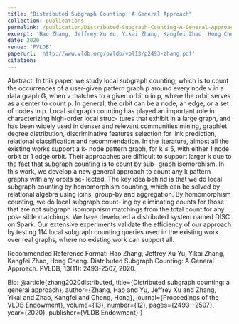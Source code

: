 ```yaml
---
title: "Distributed Subgraph Counting: A General Approach"
collection: publications
permalink: /publication/Distributed-Subgraph-Counting-A-General-Approach
excerpt: 'Hao Zhang, Jeffrey Xu Yu, Yikai Zhang, Kangfei Zhao, Hong Cheng'
date: 2020
venue: 'PVLDB'
paperurl: 'http://www.vldb.org/pvldb/vol13/p2493-zhang.pdf'
citation:
---
```

Abstract: In this paper, we study local subgraph counting, which is to count the occurrences of a user-given pattern graph p around every node v in a data graph G, when v matches to a given orbit o in p, where the orbit serves as a center to count p. In general, the orbit can be a node, an edge, or a set of nodes in p. Local subgraph counting has played an important role in characterizing high-order local struc- tures that exhibit in a large graph, and has been widely used in denser and relevant communities mining, graphlet degree distribution, discriminative features selection for link prediction, relational classification and recommendation. In the literature, almost all the existing works support a k- node pattern graph, for k ≤ 5, with either 1 node orbit or 1 edge orbit. Their approaches are difficult to support larger k due to the fact that subgraph counting is to count by sub- graph isomorphism. In this work, we develop a new general approach to count any k pattern graphs with any orbits se- lected. The key idea behind is that we do local subgraph counting by homomorphism counting, which can be solved by relational algebra using joins, group-by and aggregation. By homomorphism counting, we do local subgraph count- ing by eliminating counts for those that are not subgraph isomorphism matchings from the total count for any pos- sible matchings. We have developed a distributed system named DISC on Spark. Our extensive experiments validate the efficiency of our approach by testing 114 local subgraph counting queries used in the existing work over real graphs, where no existing work can support all.

Recommended Reference Format: Hao Zhang, Jeffrey Xu Yu, Yikai Zhang, Kangfei Zhao, Hong Cheng. Distributed Subgraph Counting: A General Approach. PVLDB, 13(11): 2493-2507, 2020.

Bib: @article{zhang2020distributed,
  title={Distributed subgraph counting: a general approach},
  author={Zhang, Hao and Yu, Jeffrey Xu and Zhang, Yikai and Zhao, Kangfei and Cheng, Hong},
  journal={Proceedings of the VLDB Endowment},
  volume={13},
  number={12},
  pages={2493--2507},
  year={2020},
  publisher={VLDB Endowment}
}